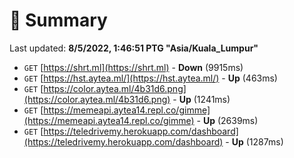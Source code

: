 # 📖 Summary
Last updated: **8/5/2022, 1:46:51 PTG "Asia/Kuala_Lumpur"**

- `GET` [https://shrt.ml](https://shrt.ml) - **Down** (9915ms)
- `GET` [https://hst.aytea.ml/](https://hst.aytea.ml/) - **Up** (463ms)
- `GET` [https://color.aytea.ml/4b31d6.png](https://color.aytea.ml/4b31d6.png) - **Up** (1241ms)
- `GET` [https://memeapi.aytea14.repl.co/gimme](https://memeapi.aytea14.repl.co/gimme) - **Up** (2639ms)
- `GET` [https://teledrivemy.herokuapp.com/dashboard](https://teledrivemy.herokuapp.com/dashboard) - **Up** (1287ms)
